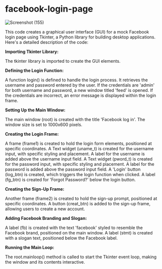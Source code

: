 # facebook-login-page

![Screenshot (155)](https://github.com/adhithyan46/facebook-login-page/assets/171124070/a0ae21cf-4ee0-4840-ba5e-15dcb3b415db)


This code creates a graphical user interface (GUI) for a mock Facebook login page using Tkinter, a Python library for building desktop applications. Here's a detailed description of the code:

**Importing Tkinter Library:**

The tkinter library is imported to create the GUI elements.

**Defining the Login Function:**

A function login() is defined to handle the login process.
It retrieves the username and password entered by the user.
If the credentials are 'admin' for both username and password, a new window titled 'feed' is opened.
If the credentials are incorrect, an error message is displayed within the login frame.

**Setting Up the Main Window:**

The main window (root) is created with the title 'Facebook log in'.
The window size is set to 1000x600 pixels.

**Creating the Login Frame:**

A frame (frame1) is created to hold the login form elements, positioned at specific coordinates.
A Text widget (uname_t) is created for the username input, with specific styling and placement.
A label for the username is added above the username input field.
A Text widget (pword_t) is created for the password input, with specific styling and placement.
A label for the password is added above the password input field.
A 'Login' button (log_btn) is created, which triggers the login function when clicked.
A label (fg_btn) is created for 'Forgot Password?' below the login button.

**Creating the Sign-Up Frame:**

Another frame (frame2) is created to hold the sign-up prompt, positioned at specific coordinates.
A button (creat_btn) is added to the sign-up frame, allowing users to create a new account.

**Adding Facebook Branding and Slogan:**

A label (fb) is created with the text 'facebook' styled to resemble the Facebook brand, positioned on the main window.
A label (stmt) is created with a slogan text, positioned below the Facebook label.

**Running the Main Loop:**

The root.mainloop() method is called to start the Tkinter event loop, making the window and its contents interactive.
